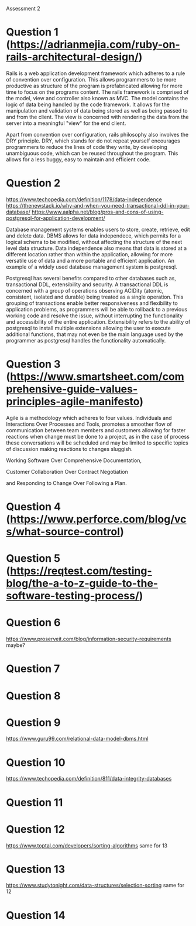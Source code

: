 Assessment 2

# Question 1 (https://adrianmejia.com/ruby-on-rails-architectural-design/)

Rails is a web application development framework which adheres to a rule of convention over configuration. This allows programmers to be more productive as structure of the program is prefabricated allowing for more time to focus on the programs content. The rails framework is comprised of the model, view and controller also known as MVC. The model contains the logic of data being handled by the code framework. It allows for the manipulation and validation of data being stored as well as being passed to and from the client. The view is concerned with rendering the data from the server into a meaningful "view" for the end client. 

Apart from convention over configuration, rails philosophy also involves the DRY principle. DRY, which stands for do not repeat yourself encourages programmers to reduce the lines of code they write, by developing unambiguous code, which can be reused throughout the program. This allows for a less buggy, easy to maintain and efficient code.


# Question 2
https://www.techopedia.com/definition/1178/data-independence
https://thenewstack.io/why-and-when-you-need-transactional-ddl-in-your-database/
https://www.aalpha.net/blog/pros-and-cons-of-using-postgresql-for-application-development/

Database management systems enables users to store, create, retrieve, edit and delete data. DBMS allows for data independece, which permits for a logical schema to be modified, without affecting the structure of the next level data structure. Data independence also means that data is stored at a different location rather than within the application, allowing for more versatile use of data and a more portable and efficient application. 
An example of a widely used database management system is postgresql.

Postgresql has several benefits compared to other databases such as, transactional DDL, extensibility and security. A transactional DDL is concerned with a group of operations observing ACIDity (atomic, consistent, isolated and durable) being treated as a single operation. This grouping of transactions enable better responsiveness and flexibility to application problems, as programmers will be able to rollback to a previous working code and resolve the issue, without interrupting the functionality and accessibility of the entire application. Extensibility refers to the ability of postgresql to install multiple extensions allowing the user to execute additional functions, that may not even be the main language used by the programmer as postgresql handles the functionality automatically.

# Question 3 (https://www.smartsheet.com/comprehensive-guide-values-principles-agile-manifesto)
<!-- Discuss the implementation of Agile project management methodology	 -->

Agile is a methodology which adheres to four values. Individuals and Interactions Over Processes and Tools, promotes a smoother flow of communication between team members and customers allowing for faster reactions when change must be done to a project, as in the case of process these conversations will be scheduled and may be limited to specific topics of discussion making reactions to changes sluggish.

 Working Software Over Comprehensive Documentation,


  Customer Collaboration Over Contract Negotiation
  
  
   and Responding to Change Over Following a Plan.


# Question 4 (https://www.perforce.com/blog/vcs/what-source-control)
<!-- Provide an overview and description of a standard source control workflow	 -->



# Question 5 (https://reqtest.com/testing-blog/the-a-to-z-guide-to-the-software-testing-process/)
<!-- Provide an overview and description of a standard software testing process (e.g. manual testing) -->


# Question 6
https://www.proserveit.com/blog/information-security-requirements maybe?
<!-- Discuss and analyse requirements related to information system security and how they relate to the project -->

# Question 7
<!-- Discuss common methods of protecting information and data and how you would apply them to the project	 -->
# Question 8

# Question 9
https://www.guru99.com/relational-data-model-dbms.html



# Question 10
https://www.techopedia.com/definition/811/data-integrity-databases
# Question 11

# Question 12
https://www.toptal.com/developers/sorting-algorithms same for 13
# Question 13
https://www.studytonight.com/data-structures/selection-sorting same for 12
# Question 14